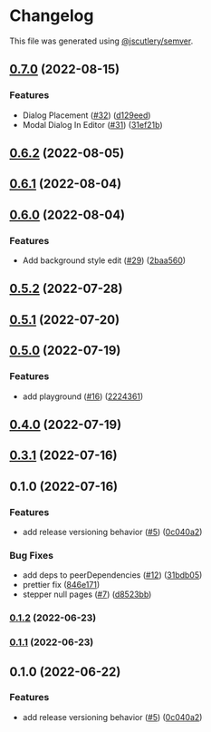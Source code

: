 # Changelog

This file was generated using [@jscutlery/semver](https://github.com/jscutlery/semver).

## [0.7.0](https://github.com/Samelogic/microsurveys/compare/react-microsurveys-client-0.6.2...react-microsurveys-client-0.7.0) (2022-08-15)

### Features

- Dialog Placement ([#32](https://github.com/Samelogic/microsurveys/issues/32)) ([d129eed](https://github.com/Samelogic/microsurveys/commit/d129eed4958dfd8ff33c2f3e0f15e46103246494))
- Modal Dialog In Editor ([#31](https://github.com/Samelogic/microsurveys/issues/31)) ([31ef21b](https://github.com/Samelogic/microsurveys/commit/31ef21b892fbab85f029f24a507466595ae7dc34))

## [0.6.2](https://github.com/Samelogic/microsurveys/compare/react-microsurveys-client-0.6.1...react-microsurveys-client-0.6.2) (2022-08-05)

## [0.6.1](https://github.com/Samelogic/microsurveys/compare/react-microsurveys-client-0.6.0...react-microsurveys-client-0.6.1) (2022-08-04)

## [0.6.0](https://github.com/Samelogic/microsurveys/compare/react-microsurveys-client-0.5.2...react-microsurveys-client-0.6.0) (2022-08-04)

### Features

- Add background style edit ([#29](https://github.com/Samelogic/microsurveys/issues/29)) ([2baa560](https://github.com/Samelogic/microsurveys/commit/2baa560b2788df9298115c4fba0e4bbdacb84b7a))

## [0.5.2](https://github.com/Samelogic/microsurveys/compare/react-microsurveys-client-0.5.1...react-microsurveys-client-0.5.2) (2022-07-28)

## [0.5.1](https://github.com/Samelogic/microsurveys/compare/react-microsurveys-client-0.5.0...react-microsurveys-client-0.5.1) (2022-07-20)

## [0.5.0](https://github.com/Samelogic/microsurveys/compare/react-microsurveys-client-0.4.0...react-microsurveys-client-0.5.0) (2022-07-19)

### Features

- add playground ([#16](https://github.com/Samelogic/microsurveys/issues/16)) ([2224361](https://github.com/Samelogic/microsurveys/commit/2224361fdeb09fbc8f41226b6f07c8c12d09dd95))

## [0.4.0](https://github.com/Samelogic/microsurveys/compare/react-microsurveys-client-0.3.1...react-microsurveys-client-0.4.0) (2022-07-19)

## [0.3.1](https://github.com/Samelogic/microsurveys/compare/react-microsurveys-client-0.3.0...react-microsurveys-client-0.3.1) (2022-07-16)

## 0.1.0 (2022-07-16)

### Features

- add release versioning behavior ([#5](https://github.com/Samelogic/microsurveys/issues/5)) ([0c040a2](https://github.com/Samelogic/microsurveys/commit/0c040a28f3c88f03e3c2d48bf1cc5ca0d0145d9a))

### Bug Fixes

- add deps to peerDependencies ([#12](https://github.com/Samelogic/microsurveys/issues/12)) ([31bdb05](https://github.com/Samelogic/microsurveys/commit/31bdb05076e25a2daab019dafdc6d5529ab6e293))
- prettier fix ([846e171](https://github.com/Samelogic/microsurveys/commit/846e171a7e84b2bfbee81bf39d367149954df183))
- stepper null pages ([#7](https://github.com/Samelogic/microsurveys/issues/7)) ([d8523bb](https://github.com/Samelogic/microsurveys/commit/d8523bbbbbecedae4eae0b6c4328e4114c4510b7))

### [0.1.2](https://github.com/Samelogic/microsurveys/compare/react-microsurveys-client-0.1.1...react-microsurveys-client-0.1.2) (2022-06-23)

### [0.1.1](https://github.com/Samelogic/microsurveys/compare/react-microsurveys-client-0.1.0...react-microsurveys-client-0.1.1) (2022-06-23)

## 0.1.0 (2022-06-22)

### Features

- add release versioning behavior ([#5](https://github.com/Samelogic/microsurveys/issues/5)) ([0c040a2](https://github.com/Samelogic/microsurveys/commit/0c040a28f3c88f03e3c2d48bf1cc5ca0d0145d9a))
